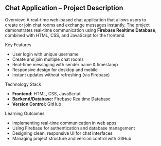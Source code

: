 

## Chat Application – Project Description

Overview:
A real-time web-based chat application that allows users to create or join chat rooms and exchange messages instantly. The project demonstrates real-time communication using **Firebase Realtime Database**, combined with HTML, CSS, and JavaScript for the frontend.

Key Features

* User login with unique username
* Create and join multiple chat rooms
* Real-time messaging with sender name & timestamp
* Responsive design for desktop and mobile
* Instant updates without refreshing (via Firebase)

Technology Stack

* **Frontend:** HTML, CSS, JavaScript
* **Backend/Database:** Firebase Realtime Database
* **Version Control:** GitHub

Learning Outcomes

* Implementing real-time communication in web apps
* Using Firebase for authentication and database management
* Designing clean, responsive UI for chat interfaces
* Managing project structure and version control with GitHub


